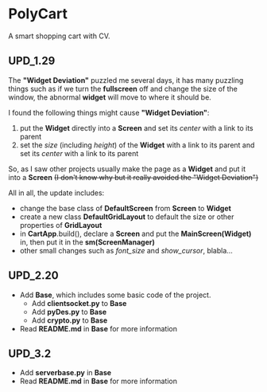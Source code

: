 # PolyCart
 A smart shopping cart with CV.
## UPD_1.29
The **"Widget Deviation"** puzzled me several days, it has many puzzling things such as if we turn the **fullscreen** off and change the size of the window, the abnormal **widget** will move to where it should be.

I found the following things might cause **"Widget Deviation"**:

1. put the **Widget** directly into a **Screen** and set its *center* with a link to its parent
2. set the *size* (including *height*) of the **Widget** with a link to its parent and set its *center* with a link to its parent

So, as I saw other projects usually make the page as a **Widget** and put it into a **Screen**  ~~(I don't know why but it really avoided the "Widget Deviation")~~

All in all, the update includes:

- change the base class of **DefaultScreen** from **Screen** to **Widget**
- create a new class **DefaultGridLayout** to default the size or other properties of  **GridLayout**
- in **CartApp**.build(), declare a **Screen** and put the **MainScreen(Widget)** in, then put it in the **sm(ScreenManager)** 
- other small changes such as *font_size* and *show_cursor*, blabla...

## UPD_2.20

* Add **Base**, which includes some basic code of the project.
  * Add **clientsocket.py** to **Base**
  * Add **pyDes.py** to **Base**
  * Add **crypto.py** to **Base**
* Read **README.md** in **Base** for more information

## UPD_3.2

* Add **serverbase.py** in **Base**
* Read **README.md** in **Base** for more information